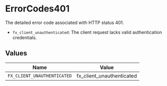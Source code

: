 # ErrorCodes401

The detailed error code associated with HTTP status 401.
* `fx_client_unauthenticated`: The client request lacks valid authentication credentials.



## Values

| Name                        | Value                       |
| --------------------------- | --------------------------- |
| `FX_CLIENT_UNAUTHENTICATED` | fx_client_unauthenticated   |